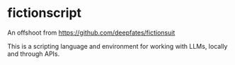 # fictionscript
An offshoot from https://github.com/deepfates/fictionsuit

This is a scripting language and environment for working with LLMs, locally and through APIs.
